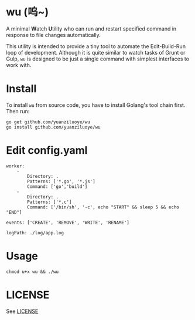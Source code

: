 # wu (呜~)

A minimal **W**atch **U**tility who can run and restart specified command in
response to file changes automatically.

This utility is intended to provide a tiny tool to automate the Edit-Build-Run
loop of development. Although it is quite similar to watch tasks of Grunt or Gulp,
`wu` is designed to be just a single command with simplest interfaces to work with.

# Install

To install `wu` from source code, you have to install Golang's tool chain first.
Then run:

```
go get github.com/yuanziluoye/wu
go install github.com/yuanziluoye/wu
```

# Edit config.yaml
```
worker:
    -
        Directory: .
        Patterns: ['*.go', '*.js']
        Command: ['go','build']
    -
        Directory: .
        Patterns: ['*.c']
        Command: ['/bin/sh', '-c', echo "START" && sleep 5 && echo "END"]

events: ['CREATE', 'REMOVE', 'WRITE', 'RENAME']

logPath: ./log/app.log
```

# Usage
```
chmod u+x wu && ./wu 
```

# LICENSE

See [LICENSE](./LICENSE)
